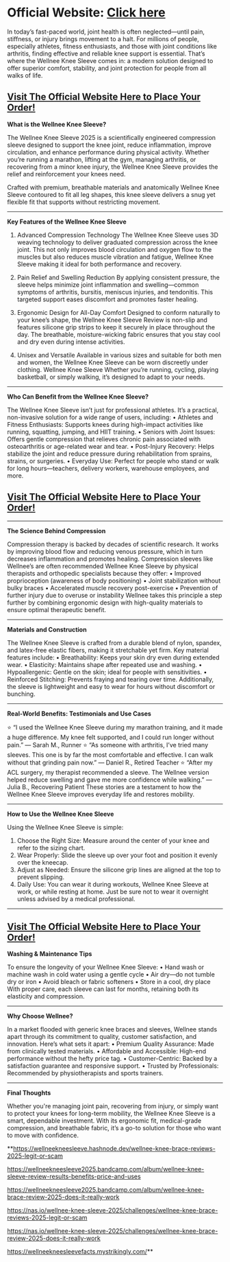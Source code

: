 # **Official Website: [Click here](https://healthnewz.xyz/wellnee-knee-sleeve/)**

In today’s fast-paced world, joint health is often neglected—until pain, stiffness, or injury brings movement to a halt. For millions of people, especially athletes, fitness enthusiasts, and those with joint conditions like arthritis, finding effective and reliable knee support is essential. That’s where the Wellnee Knee Sleeve comes in: a modern solution designed to offer superior comfort, stability, and joint protection for people from all walks of life.

## **[Visit The Official Website Here to Place Your Order!](https://healthnewz.xyz/wellnee-knee-sleeve/)**

**What is the Wellnee Knee Sleeve?**

The Wellnee Knee Sleeve 2025 is a scientifically engineered compression sleeve designed to support the knee joint, reduce inflammation, improve circulation, and enhance performance during physical activity. Whether you’re running a marathon, lifting at the gym, managing arthritis, or recovering from a minor knee injury, the Wellnee Knee Sleeve provides the relief and reinforcement your knees need.

Crafted with premium, breathable materials and anatomically Wellnee Knee Sleeve contoured to fit all leg shapes, this knee sleeve delivers a snug yet flexible fit that supports without restricting movement.
________________________________________
**Key Features of the Wellnee Knee Sleeve**

1. Advanced Compression Technology
The Wellnee Knee Sleeve uses 3D weaving technology to deliver graduated compression across the knee joint. This not only improves blood circulation and oxygen flow to the muscles but also reduces muscle vibration and fatigue, Wellnee Knee Sleeve making it ideal for both performance and recovery.

3. Pain Relief and Swelling Reduction
By applying consistent pressure, the sleeve helps minimize joint inflammation and swelling—common symptoms of arthritis, bursitis, meniscus injuries, and tendonitis. This targeted support eases discomfort and promotes faster healing.

5. Ergonomic Design for All-Day Comfort
Designed to conform naturally to your knee’s shape, the Wellnee Knee Sleeve Review is non-slip and features silicone grip strips to keep it securely in place throughout the day. The breathable, moisture-wicking fabric ensures that you stay cool and dry even during intense activities.

7. Unisex and Versatile
Available in various sizes and suitable for both men and women, the Wellnee Knee Sleeve can be worn discreetly under clothing. Wellnee Knee Sleeve Whether you’re running, cycling, playing basketball, or simply walking, it’s designed to adapt to your needs.
________________________________________
**Who Can Benefit from the Wellnee Knee Sleeve?**

The Wellnee Knee Sleeve isn’t just for professional athletes. It’s a practical, non-invasive solution for a wide range of users, including:
•	Athletes and Fitness Enthusiasts: Supports knees during high-impact activities like running, squatting, jumping, and HIIT training.
•	Seniors with Joint Issues: Offers gentle compression that relieves chronic pain associated with osteoarthritis or age-related wear and tear.
•	Post-Injury Recovery: Helps stabilize the joint and reduce pressure during rehabilitation from sprains, strains, or surgeries.
•	Everyday Use: Perfect for people who stand or walk for long hours—teachers, delivery workers, warehouse employees, and more.

## **[Visit The Official Website Here to Place Your Order!](https://healthnewz.xyz/wellnee-knee-sleeve/)**
________________________________________
**The Science Behind Compression**

Compression therapy is backed by decades of scientific research. It works by improving blood flow and reducing venous pressure, which in turn decreases inflammation and promotes healing. Compression sleeves like Wellnee’s are often recommended Wellnee Knee Sleeve by physical therapists and orthopedic specialists because they offer:
•	Improved proprioception (awareness of body positioning)
•	Joint stabilization without bulky braces
•	Accelerated muscle recovery post-exercise
•	Prevention of further injury due to overuse or instability
Wellnee takes this principle a step further by combining ergonomic design with high-quality materials to ensure optimal therapeutic benefit.
________________________________________
**Materials and Construction**

The Wellnee Knee Sleeve is crafted from a durable blend of nylon, spandex, and latex-free elastic fibers, making it stretchable yet firm. Key material features include:
•	Breathability: Keeps your skin dry even during extended wear.
•	Elasticity: Maintains shape after repeated use and washing.
•	Hypoallergenic: Gentle on the skin; ideal for people with sensitivities.
•	Reinforced Stitching: Prevents fraying and tearing over time.
Additionally, the sleeve is lightweight and easy to wear for hours without discomfort or bunching.
________________________________________
**Real-World Benefits: Testimonials and Use Cases**

⭐ “I used the Wellnee Knee Sleeve during my marathon training, and it made a huge difference. My knee felt supported, and I could run longer without pain.” — Sarah M., Runner
⭐ “As someone with arthritis, I’ve tried many sleeves. This one is by far the most comfortable and effective. I can walk without that grinding pain now.” — Daniel R., Retired Teacher
⭐ “After my ACL surgery, my therapist recommended a sleeve. The Wellnee version helped reduce swelling and gave me more confidence while walking.” — Julia B., Recovering Patient
These stories are a testament to how the Wellnee Knee Sleeve improves everyday life and restores mobility.
________________________________________
**How to Use the Wellnee Knee Sleeve**

Using the Wellnee Knee Sleeve is simple:
1.	Choose the Right Size: Measure around the center of your knee and refer to the sizing chart.
2.	Wear Properly: Slide the sleeve up over your foot and position it evenly over the kneecap.
3.	Adjust as Needed: Ensure the silicone grip lines are aligned at the top to prevent slipping.
4.	Daily Use: You can wear it during workouts, Wellnee Knee Sleeve at work, or while resting at home. Just be sure not to wear it overnight unless advised by a medical professional.
________________________________________

## **[Visit The Official Website Here to Place Your Order!](https://healthnewz.xyz/wellnee-knee-sleeve/)**

**Washing & Maintenance Tips**

To ensure the longevity of your Wellnee Knee Sleeve:
•	Hand wash or machine wash in cold water using a gentle cycle
•	Air dry—do not tumble dry or iron
•	Avoid bleach or fabric softeners
•	Store in a cool, dry place
With proper care, each sleeve can last for months, retaining both its elasticity and compression.
________________________________________
**Why Choose Wellnee?**

In a market flooded with generic knee braces and sleeves, Wellnee stands apart through its commitment to quality, customer satisfaction, and innovation. Here’s what sets it apart:
•	Premium Quality Assurance: Made from clinically tested materials.
•	Affordable and Accessible: High-end performance without the hefty price tag.
•	Customer-Centric: Backed by a satisfaction guarantee and responsive support.
•	Trusted by Professionals: Recommended by physiotherapists and sports trainers.
________________________________________

**Final Thoughts**

Whether you're managing joint pain, recovering from injury, or simply want to protect your knees for long-term mobility, the Wellnee Knee Sleeve is a smart, dependable investment. With its ergonomic fit, medical-grade compression, and breathable fabric, it’s a go-to solution for those who want to move with confidence.

**https://wellneekneesleeve.hashnode.dev/wellnee-knee-brace-reviews-2025-legit-or-scam

https://wellneekneesleeve2025.bandcamp.com/album/wellnee-knee-sleeve-review-results-benefits-price-and-uses

https://wellneekneesleeve2025.bandcamp.com/album/wellnee-knee-brace-review-2025-does-it-really-work

https://nas.io/wellnee-knee-sleeve-2025/challenges/wellnee-knee-brace-reviews-2025-legit-or-scam

https://nas.io/wellnee-knee-sleeve-2025/challenges/wellnee-knee-brace-review-2025-does-it-really-work

https://wellneekneesleevefacts.mystrikingly.com/**
